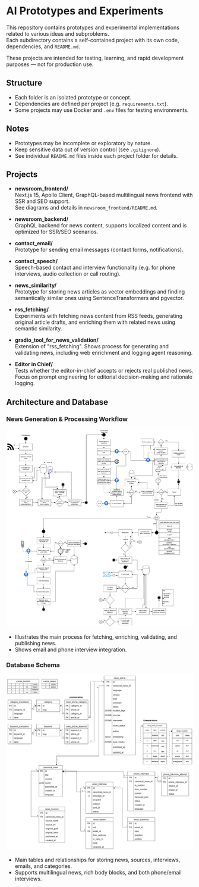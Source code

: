 # AI Prototypes and Experiments

This repository contains prototypes and experimental implementations related to various ideas and subproblems.  
Each subdirectory contains a self-contained project with its own code, dependencies, and `README.md`.

These projects are intended for testing, learning, and rapid development purposes — not for production use.

## Structure

- Each folder is an isolated prototype or concept.
- Dependencies are defined per project (e.g. `requirements.txt`).
- Some projects may use Docker and `.env` files for testing environments.

## Notes

- Prototypes may be incomplete or exploratory by nature.
- Keep sensitive data out of version control (see `.gitignore`).
- See individual `README.md` files inside each project folder for details.

## Projects

- **newsroom_frontend/**  
  Next.js 15, Apollo Client, GraphQL-based multilingual news frontend with SSR and SEO support.  
  See diagrams and details in `newsroom_frontend/README.md`.

- **newsroom_backend/**  
  GraphQL backend for news content, supports localized content and is optimized for SSR/SEO scenarios.

- **contact_email/**  
  Prototype for sending email messages (contact forms, notifications).

- **contact_speech/**  
  Speech-based contact and interview functionality (e.g. for phone interviews, audio collection or call routing).

- **news_similarity/**  
  Prototype for storing news articles as vector embeddings and finding semantically similar ones using SentenceTransformers and pgvector.

- **rss_fetching/**  
  Experiments with fetching news content from RSS feeds, generating original article drafts, and enriching them with related news using semantic similarity.

- **gradio_tool_for_news_validation/**  
  Extension of "rss_fetching". Shows process for generating and validating news, including web enrichment and logging agent reasoning.

- **Editor in Chief/**  
  Tests whether the editor-in-chief accepts or rejects real published news. Focus on prompt engineering for editorial decision-making and rationale logging.

## Architecture and Database

### News Generation & Processing Workflow

![Backend Process Flow](./newsroom-backend.png)

- Illustrates the main process for fetching, enriching, validating, and publishing news.
- Shows email and phone interview integration.

### Database Schema

![Database Schema](./newsroom_database.png)

- Main tables and relationships for storing news, sources, interviews, emails, and categories.
- Supports multilingual news, rich body blocks, and both phone/email interviews.